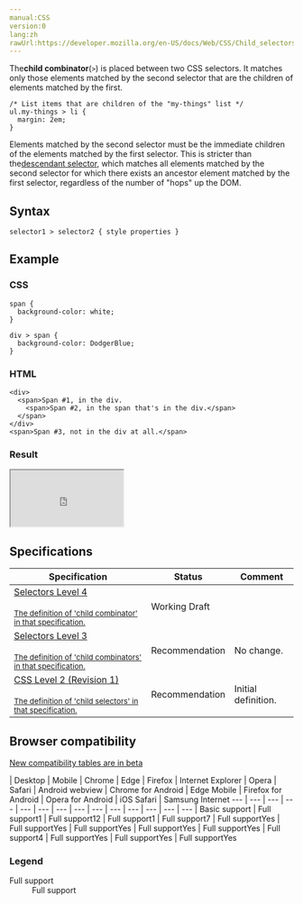 ```yaml
---
manual:CSS
version:0
lang:zh
rawUrl:https://developer.mozilla.org/en-US/docs/Web/CSS/Child_selectors
---
```






The**child combinator**(`>`) is placed between two CSS selectors. It matches only those elements matched by the second selector that are the children of elements matched by the first.


```
/* List items that are children of the "my-things" list */
ul.my-things > li {
  margin: 2em;
}
```


Elements matched by the second selector must be the immediate children of the elements matched by the first selector. This is stricter than the[descendant selector](%32681 ""), which matches all elements matched by the second selector for which there exists an ancestor element matched by the first selector, regardless of the number of &quot;hops&quot; up the DOM.


## Syntax<a name="Syntax"></a>

```
selector1 > selector2 { style properties }

```

## Example<a name="Example"></a>

### CSS<a name="CSS"></a>

```
span {
  background-color: white;
}

div > span {
  background-color: DodgerBlue;
}
```

### HTML<a name="HTML"></a>

```
<div>
  <span>Span #1, in the div.
    <span>Span #2, in the span that's in the div.</span>
  </span>
</div>
<span>Span #3, not in the div at all.</span>
```

### Result<a name="Result"></a>


<iframe src='https://mdn.mozillademos.org/en-US/docs/Web/CSS/Child_selectors$samples/Example?revision=1321468' width='200' height='100'></iframe>



## Specifications<a name="Specifications"></a>

Specification | Status | Comment 
 ---  |  ---  |  ---  | 
[Selectors Level 4<br></br><small>The definition of &#39;child combinator&#39; in that specification.</small>](%36113 "") | Working Draft |  
[Selectors Level 3<br></br><small>The definition of &#39;child combinators&#39; in that specification.</small>](%36114 "") | Recommendation | No change. 
[CSS Level 2 (Revision 1)<br></br><small>The definition of &#39;child selectors&#39; in that specification.</small>](%36115 "") | Recommendation | Initial definition. 


## Browser compatibility<a name="Browser_compatibility"></a>
[New compatibility tables are in beta<i></i>](%3360 "")

 | <abbr>Desktop<i></i></abbr> | <abbr>Mobile<i></i></abbr> 
 | <abbr>Chrome<i></i></abbr> | <abbr>Edge<i></i></abbr> | <abbr>Firefox<i></i></abbr> | <abbr>Internet Explorer<i></i></abbr> | <abbr>Opera<i></i></abbr> | <abbr>Safari<i></i></abbr> | <abbr>Android webview<i></i></abbr> | <abbr>Chrome for Android<i></i></abbr> | <abbr>Edge Mobile<i></i></abbr> | <abbr>Firefox for Android<i></i></abbr> | <abbr>Opera for Android<i></i></abbr> | <abbr>iOS Safari<i></i></abbr> | <abbr>Samsung Internet<i></i></abbr> 
 ---  |  ---  |  ---  |  ---  |  ---  |  ---  |  ---  |  ---  |  ---  |  ---  |  ---  |  ---  |  ---  |  ---  | 
Basic support | <abbr>Full support</abbr>1 | <abbr>Full support</abbr>12 | <abbr>Full support</abbr>1 | <abbr>Full support</abbr>7 | <abbr>Full support</abbr>Yes | <abbr>Full support</abbr>Yes | <abbr>Full support</abbr>Yes | <abbr>Full support</abbr>Yes | <abbr>Full support</abbr>Yes | <abbr>Full support</abbr>4 | <abbr>Full support</abbr>Yes | <abbr>Full support</abbr>Yes | <abbr>Full support</abbr>Yes 


### Legend<a name="Legend"></a>
<dl><dt id=''><abbr>Full support</abbr></dt><dd>Full support</dd></dl>




